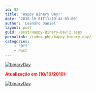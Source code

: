 ```yaml
---
id: 92
title: 'Happy Binary Day!'
date: '2010-10-01T11:19:44-03:00'
author: 'Leandro Daniel'
layout: post
guid: /post/Happy-Binary-Day!2.aspx
permalink: /index.php/happy-binary-day/
categories:
    - 'Off'
    - Post
---
```


[![binaryDay](http://leandrodaniel.com/pics/binaryDay_thumb_1.jpg "binaryDay")](http://leandrodaniel.com/pics/binaryDay_1.jpg)

**<font color="#ff0000">Atualização em (10/10/2010):</font>**

[![binaryDay](http://leandrodaniel.com/pics/binaryDay_thumb_2.jpg "binaryDay")](http://leandrodaniel.com/pics/binaryDay_2.jpg)